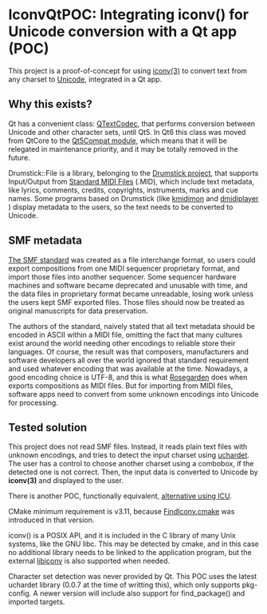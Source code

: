 # IconvQtPOC: Integrating iconv() for Unicode conversion with a Qt app (POC)

This project is a proof-of-concept for using
[iconv(3)](https://www.unix.com/man-page/osf1/3/iconv/)
to convert text from any charset to [Unicode](https://home.unicode.org/),
integrated in a Qt app.

## Why this exists?

Qt has a convenient class:
[QTextCodec](https://doc.qt.io/qt-5/qtextcodec.html),
that performs conversion between Unicode and other character sets, until Qt5.
In Qt6 this class was moved from QtCore to the
[Qt5Compat module](https://doc.qt.io/qt-6/qtcore5compat-module.html),
which means that it will be relegated in maintenance
priority, and it may be totally removed in the future.

Drumstick::File is a library, belonging to the
[Drumstick project](https://drumstick.sourceforge.io/), that supports
Input/Output from
[Standard MIDI Files](https://www.midi.org/specifications-old/item/standard-midi-files-smf)
(.MID), which include text metadata, like
lyrics, comments, credits, copyrights, instruments, marks and cue names. Some
programs based on Drumstick (like
[kmidimon](https://kmidimon.sourceforge.io/) and
[dmidiplayer](https://dmidiplayer.sourceforge.io/)
) display metadata to the users, so the text needs to be converted to Unicode.

## SMF metadata

[The SMF standard](https://www.midi.org/specifications-old/item/standard-midi-files-smf)
was created as a file interchange format, so users could export
compositions from one MIDI sequencer proprietary format, and import those files
into another sequencer. Some sequencer hardware machines and software became
deprecated and unusable with time, and the data files in proprietary format
became unreadable, losing work unless the users kept SMF exported files. Those
files should now be treated as original manuscripts for data preservation.

The authors of the standard, naively stated that all text metadata should be
encoded in ASCII within a MIDI file, omitting the fact that many cultures exist
around the world needing other encodings to reliable store their languages. Of
course, the result was that composers, manufacturers and software developers
all over the world ignored that standard requirement and used whatever encoding
that was available at the time. Nowadays, a good encoding choice is UTF-8, and
this is what [Rosegarden](https://www.rosegardenmusic.com/)
does when exports compositions as MIDI files. But for
importing from MIDI files, software apps need to convert from some unknown
encodings into Unicode for processing.

## Tested solution

This project does not read SMF files. Instead, it reads plain text files with
unknown encodings, and tries to detect the input charset using
[uchardet](https://www.freedesktop.org/wiki/Software/uchardet/). The user has a
control to choose another charset using a combobox, if the detected one is not
correct. Then, the input data is converted to Unicode by **iconv(3)** and
displayed to the user.

There is another POC, functionally equivalent,
[alternative using ICU](https://github.com/pedrolcl/icu_qt_poc).

CMake minimum requirement is v3.11, because
[FindIconv.cmake](https://cmake.org/cmake/help/v3.11/module/FindIconv.html)
was introduced in that version.

iconv() is a POSIX API, and it is included in the C library of many Unix
systems, like the GNU libc. This may be detected by cmake, and in this case no
additional library needs to be linked to the application program, but the
external [libiconv](https://www.gnu.org/software/libiconv/) is also supported
when needed.

Character set detection was never provided by Qt. This POC uses the latest
uchardet library (0.0.7 at the time of writting this), which only supports
pkg-config. A newer version will include also support for find_package()
and imported targets.
